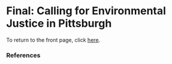 # Final: Calling for Environmental Justice in Pittsburgh
To return to the front page, click [here](https://jameson-c.github.io/viz-portfolio).

<script src="https://carnegiemellon.shorthandstories.com/toxic/embed.js"></script>

### References
[^1]: Robert K. Nelson, LaDale Winling, Richard Marciano, Nathan Connolly, et al., “Mapping Inequality,” American Panorama, ed. Robert K. Nelson and Edward L. Ayers, accessed September 25, 2022, https://dsl.richmond.edu/panorama/redlining/#loc=11/40.442/-80.172&city=pittsburgh-pa&text=downloads
[^2]: Rutan, Devin Q., and Glass, Michael R. 2017. The Lingering Effects of Neighborhood Appraisal: Evaluating Redlining's Legacy in Pittsburgh. The Professional Geographer, 70:3, 339-349. https://www.tandfonline.com/doi/full/10.1080/00330124.2017.1371610
[^3]: Rothstein, Richard. 2018. The Color of Law: A Forgotten History of how Our Government Segregated America. New York, NY: Liveright Publishing Corporation. 55-56.
[^4]: Lloyd, Anne. 1974. Pittsburgh's 1923 Zoning Ordinance. Pittsburgh, PA: Carnegie Mellon University. 296.
[^5]: Ibid., 303.
[^6]: Rothstein, Richard. 2018. The Color of Law: A Forgotten History of how Our Government Segregated America. New York, NY: Liveright Publishing Corporation. Chapter 3.
[^7]: Marusic, Kristina. 2020. Environmental injustice in Pittsburgh: Poor, minority neighborhoods see higher rates of deaths from air pollution. Environmental Health News. https://www.ehn.org/environmental-injustice-pittsburgh-air-pollution-2646169635/particle-1
[^8]: Rutan, Devin Q., and Glass, Michael R. 2017. The Lingering Effects of Neighborhood Appraisal: Evaluating Redlining's Legacy in Pittsburgh. The Professional Geographer, 70:3, 339-349. https://www.tandfonline.com/doi/full/10.1080/00330124.2017.1371610


